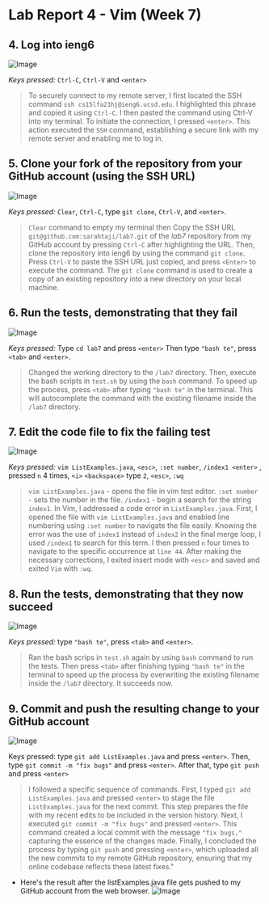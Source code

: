 # Lab Report 4 - Vim (Week 7)

## 4. Log into ieng6

![Image](loginssh.png)

*Keys pressed:* `Ctrl-C`, `Ctrl-V` and `<enter>`

> To securely connect to my remote server, I first located the SSH command ```ssh cs15lfa23hj@ieng6.ucsd.edu```. I highlighted this phrase and copied it using ```Ctrl-C```. I then pasted the command using Ctrl-V into my terminal. To initiate the connection, I pressed ```<enter>```. This action executed the ```SSH``` command, establishing a secure link with my remote server and enabling me to log in.

## 5. Clone your fork of the repository from your GitHub account (using the SSH URL)
![Image](lab7.png)

*Keys pressed:* `Clear`, `Ctrl-C`, type `git clone`, `Ctrl-V`, and `<enter>`.

> `Clear` command to empty my terminal then Copy the SSH URL `git@github.com:sarahtaji/lab7.git` of the *lab7* repository from my GitHub account by pressing `Ctrl-C` after highlighting the URL. Then, clone the repository into ieng6 by using the command `git clone`. Press `Ctrl-V` to paste the SSH URL just copied, and press `<Enter>` to execute the command. The `git clone` command is used to create a copy of an existing repository into a new directory on your local machine.

## 6. Run the tests, demonstrating that they fail
![Image](test.png)

*Keys pressed:* Type `cd lab7` and press `<enter>` Then type `"bash te"`, press `<tab>` and `<enter>`.

> Changed the working directory to the `/lab7` directory. Then, execute the bash scripts in `test.sh` by using the `bash` command. To speed up the process, press `<tab>` after typing `"bash te"` in the terminal. This will autocomplete the command with the existing filename inside the `/lab7` directory.

## 7. Edit the code file to fix the failing test
![Image](Vim.png)

*Keys pressed:* `vim ListExamples.java`, `<esc>`, `:set number`, `/index1 <enter>` , pressed `n` 4 times, `<i>` `<backspace>` type `2`, `<esc>`, `:wq` 

> `vim ListExamples.java` - opens the file in vim test editor. `:set number` - sets the number in the file. `/index1` - begin a search for the string `index1`. In Vim, I addressed a code error in `ListExamples.java`. First, I opened the file with `vim ListExamples.java` and enabled line numbering using `:set number` to navigate the file easily. Knowing the error was the use of `index1` instead of `index2` in the final merge loop, I used `/index1` to search for this term. I then pressed `n` four times to navigate to the specific occurrence at `line 44`. After making the necessary corrections, I exited insert mode with `<esc>` and saved and exited `Vim` with `:wq`.

 
## 8. Run the tests, demonstrating that they now succeed
![Image](fixvim.png)

*Keys pressed:* type `"bash te"`, press `<tab>` and `<enter>`.

> Ran the bash scrips in `test.sh` again by using `bash` command to run the tests. Then press `<tab>` after finishing typing `"bash te"` in the terminal to speed up the process by overwriting the existing filename inside the  `/lab7` directory. It succeeds now.


## 9. Commit and push the resulting change to your GitHub account
![Image](gitpush.png)

Keys pressed: type `git add ListExamples.java` and press `<enter>`. Then, type `git commit -m "fix bugs"` and press `<enter>`. After that, type `git push` and press `<enter>`

> I followed a specific sequence of commands. First, I typed `git add ListExamples.java` and pressed `<enter>` to stage the file `ListExamples.java` for the next commit. This step prepares the file with my recent edits to be included in the version history. Next, I executed `git commit -m "fix bugs"` and pressed `<enter>`. This command created a local commit with the message `"fix bugs,"` capturing the essence of the changes made. Finally, I concluded the process by typing `git push` and pressing `<enter>`, which uploaded all the new commits to my remote GitHub repository, ensuring that my online codebase reflects these latest fixes."

- Here's the result after the listExamples.java file gets pushed to my GitHub account from the web browser.
  ![Image](last2.png)

